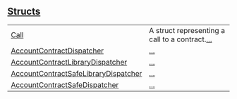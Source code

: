 
[Structs](./core-starknet-account-structs.md)
 ---
| | |
|:---|:---|
| [Call](./core-starknet-account-Call.md) | A struct representing a call to a contract.[...](./core-starknet-account-Call.md) |
| [AccountContractDispatcher](./core-starknet-account-AccountContractDispatcher.md) | [...](./core-starknet-account-AccountContractDispatcher.md) |
| [AccountContractLibraryDispatcher](./core-starknet-account-AccountContractLibraryDispatcher.md) | [...](./core-starknet-account-AccountContractLibraryDispatcher.md) |
| [AccountContractSafeLibraryDispatcher](./core-starknet-account-AccountContractSafeLibraryDispatcher.md) | [...](./core-starknet-account-AccountContractSafeLibraryDispatcher.md) |
| [AccountContractSafeDispatcher](./core-starknet-account-AccountContractSafeDispatcher.md) | [...](./core-starknet-account-AccountContractSafeDispatcher.md) |
